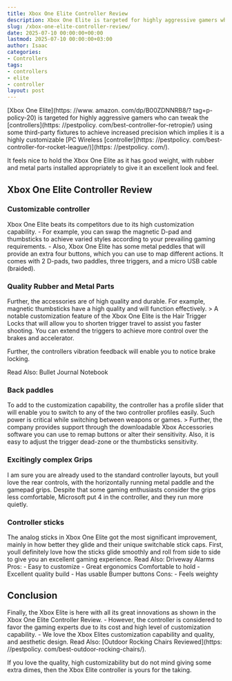 ```yaml
---
title: Xbox One Elite Controller Review
description: Xbox One Elite is targeted for highly aggressive gamers who can tweak the controllers using some third-party fixtures to achieve increased precision which...
slug: /xbox-one-elite-controller-review/
date: 2025-07-10 00:00:00+00:00
lastmod: 2025-07-10 00:00:00+03:00
author: Isaac
categories:
- Controllers
tags:
- controllers
- elite
- controller
layout: post
---
```


[Xbox One Elite](https: //www. amazon. com/dp/B00ZDNNRB8/? tag=p-policy-20) is targeted for highly aggressive gamers who can tweak the [controllers](https: //pestpolicy. com/best-controller-for-retropie/) using some third-party fixtures to achieve increased precision which implies it is a highly customizable [PC Wireless [controller](https: //pestpolicy. com/best-controller-for-rocket-league/)](https: //pestpolicy. com/).

It feels nice to hold the Xbox One Elite as it has good weight, with rubber and metal parts installed appropriately to give it an excellent look and feel.

##  Xbox One Elite Controller Review

###  Customizable controller

Xbox One Elite beats its competitors due to its high customization capability. - For example, you can swap the magnetic D-pad and thumbsticks to achieve varied styles according to your prevailing gaming requirements. - Also, Xbox One Elite has some metal peddles that will provide an extra four buttons, which you can use to map different actions. It comes with 2 D-pads, two paddles, three triggers, and a micro USB cable (braided).

###  Quality Rubber and Metal Parts

Further, the accessories are of high quality and durable. For example, magnetic thumbsticks have a high quality and will function effectively. > A notable customization feature of the Xbox One Elite is the Hair Trigger Locks that will allow you to shorten trigger travel to assist you faster shooting. You can extend the triggers to achieve more control over the brakes and accelerator.

Further, the controllers vibration feedback will enable you to notice brake locking.

Read Also: Bullet Journal Notebook

###  Back paddles

To add to the customization capability, the controller has a profile slider that will enable you to switch to any of the two controller profiles easily. Such power is critical while switching between weapons or games. > Further, the company provides support through the downloadable Xbox Accessories software you can use to remap buttons or alter their sensitivity. Also, it is easy to adjust the trigger dead-zone or the thumbsticks sensitivity.

###  Excitingly complex Grips

I am sure you are already used to the standard controller layouts, but youll love the rear controls, with the horizontally running metal paddle and the gamepad grips. Despite that some gaming enthusiasts consider the grips less comfortable, Microsoft put 4 in the controller, and they run more quietly.

###  Controller sticks

The analog sticks in Xbox One Elite got the most significant improvement, mainly in how better they glide and their unique switchable stick caps. First, youll definitely love how the sticks glide smoothly and roll from side to side to give you an excellent gaming experience. Read Also: Driveway Alarms Pros: - Easy to customize - Great ergonomics Comfortable to hold - Excellent quality build - Has usable Bumper buttons Cons: - Feels weighty

##  Conclusion

Finally, the Xbox Elite is here with all its great innovations as shown in the Xbox One Elite Controller Review. - However, the controller is considered to favor the gaming experts due to its cost and high level of customization capability. - We love the Xbox Elites customization capability and quality, and aesthetic design. Read Also: [Outdoor Rocking Chairs Reviewed](https: //pestpolicy. com/best-outdoor-rocking-chairs/).

If you love the quality, high customizability but do not mind giving some extra dimes, then the Xbox Elite controller is yours for the taking.
